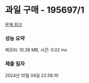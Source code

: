 # 과일 구매 - 195697/1 

[문제 링크](https://level.goorm.io/exam/195697/%EA%B3%BC%EC%9D%BC-%EA%B5%AC%EB%A7%A4/quiz/1) 

### 성능 요약

메모리: 10.38 MB, 시간: 0.02 ms

### 제출 일자

2024년 10월 04일 22:58:10

